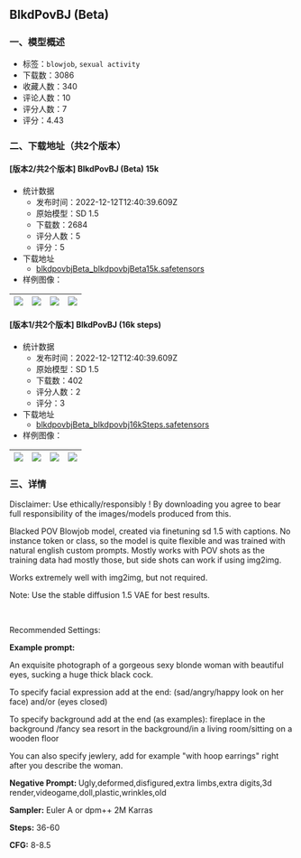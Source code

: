 ## BlkdPovBJ (Beta)
### 一、模型概述

- 标签：`blowjob`, `sexual activity`
- 下载数：3086
- 收藏人数：340
- 评论人数：10
- 评分人数：7
- 评分：4.43

### 二、下载地址（共2个版本）

#### [版本2/共2个版本] BlkdPovBJ (Beta) 15k

- 统计数据
  - 发布时间：2022-12-12T12:40:39.609Z
  - 原始模型：SD 1.5
  - 下载数：2684
  - 评分人数：5
  - 评分：5
- 下载地址
  - [blkdpovbjBeta_blkdpovbjBeta15k.safetensors](https://civitai.com/api/download/models/1350)
- 样例图像：

| <img src="https://image.civitai.com/xG1nkqKTMzGDvpLrqFT7WA/402d786f-872e-4dc7-c945-fd33c0998200/width=450/11389.jpeg" /> | <img src="https://image.civitai.com/xG1nkqKTMzGDvpLrqFT7WA/3af3937a-5474-426f-e88d-afcd4d0b0800/width=450/11394.jpeg" /> | <img src="https://image.civitai.com/xG1nkqKTMzGDvpLrqFT7WA/ce2fd506-f6b6-4e36-4358-dd230001f900/width=450/11393.jpeg" /> | <img src="https://image.civitai.com/xG1nkqKTMzGDvpLrqFT7WA/641c90c5-7817-40ec-3076-d6f57e33ea00/width=450/11392.jpeg" /> |
| ---- | ---- | ---- | ---- |

#### [版本1/共2个版本] BlkdPovBJ (16k steps)

- 统计数据
  - 发布时间：2022-12-12T12:40:39.609Z
  - 原始模型：SD 1.5
  - 下载数：402
  - 评分人数：2
  - 评分：3
- 下载地址
  - [blkdpovbjBeta_blkdpovbj16kSteps.safetensors](https://civitai.com/api/download/models/1349)
- 样例图像：

| <img src="https://image.civitai.com/xG1nkqKTMzGDvpLrqFT7WA/4340f4d5-fdc1-4d98-f7a7-afeba7f07d00/width=450/11357.jpeg" /> | <img src="https://image.civitai.com/xG1nkqKTMzGDvpLrqFT7WA/589f80b7-da48-417f-eaeb-fc78c3c2e700/width=450/11365.jpeg" /> | <img src="https://image.civitai.com/xG1nkqKTMzGDvpLrqFT7WA/5d75b4f5-e38b-45e7-1283-75a324b70100/width=450/11364.jpeg" /> | <img src="https://image.civitai.com/xG1nkqKTMzGDvpLrqFT7WA/01353fb6-0637-4092-a7f7-e7ac64793500/width=450/11363.jpeg" /> |
| ---- | ---- | ---- | ---- |


### 三、详情
<p>Disclaimer: Use ethically/responsibly ! By downloading you agree to bear full responsibility of the images/models produced from this.</p><p>Blacked POV Blowjob model, created via finetuning sd 1.5 with captions. No instance token or class, so the model is quite flexible and was trained with natural english custom prompts. Mostly works with POV shots as the training data had mostly those, but side shots can work if using img2img.</p><p>Works extremely well with img2img, but not required.</p><p>Note: Use the stable diffusion 1.5 VAE for best results.</p><p><br /></p><p>Recommended Settings:</p><p><strong>Example prompt:</strong></p><p>An exquisite photograph of a gorgeous sexy blonde woman with beautiful eyes, sucking a huge thick black cock.</p><p>To specify facial expression add at the end: (sad/angry/happy look on her face) and/or (eyes closed)</p><p>To specify background add at the end (as examples): fireplace in the background /fancy sea resort in the background/in a living room/sitting on a wooden floor</p><p>You can also specify jewlery, add for example "with hoop earrings" right after you describe the woman.</p><p><strong>Negative Prompt: </strong>Ugly,deformed,disfigured,extra limbs,extra digits,3d render,videogame,doll,plastic,wrinkles,old</p><p><strong>Sampler:</strong> Euler A or dpm++ 2M Karras</p><p><strong>Steps:</strong> 36-60</p><p><strong>CFG:</strong> 8-8.5</p>